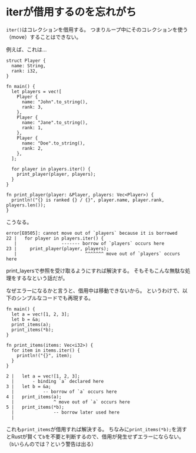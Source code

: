 # iterが借用するのを忘れがち

`iter()`はコレクションを借用する。
つまりループ中にそのコレクションを使う（move）することはできない。

例えば、これは…

```
struct Player {
  name: String,
  rank: i32,
}

fn main() {
  let players = vec![
    Player {
      name: "John".to_string(),
      rank: 3,
    },
    Player {
      name: "Jane".to_string(),
      rank: 1,
    },
    Player {
      name: "Doe".to_string(),
      rank: 2,
    },
  ];

  for player in players.iter() {
    print_player(player, players);
  }
}

fn print_player(player: &Player, players: Vec<Player>) {
  println!("{} is ranked {} / {}", player.name, player.rank, players.len());
}
```

こうなる。

```
error[E0505]: cannot move out of `players` because it is borrowed
22 |   for player in players.iter() {
   |                 ------- borrow of `players` occurs here
23 |     print_player(player, players);
   |                          ^^^^^^^ move out of `players` occurs here
```

print_layersで参照を受け取るようにすれば解決する。
そもそもこんな無駄な処理をするなという話だが。

なぜエラーになるかと言うと、借用中は移動できないから。
というわけで、以下のシンプルなコードでも再現する。

```
fn main() {
  let a = vec![1, 2, 3];
  let b = &a;
  print_items(a);
  print_items(*b);
}

fn print_items(items: Vec<i32>) {
  for item in items.iter() {
    println!("{}", item);
  }
}
```

```
2 |   let a = vec![1, 2, 3];
  |       - binding `a` declared here
3 |   let b = &a;
  |           -- borrow of `a` occurs here
4 |   print_items(a);
  |               ^ move out of `a` occurs here
5 |   print_items(*b);
  |               -- borrow later used here
  |
```

これも`print_items`が借用すれば解決する。
ちなみに`print_items(*b);`を消すとRustが賢くて`b`を不要と判断するので、借用が発生せずエラーにならない。
（`b`いらんのでは？という警告は出る）

